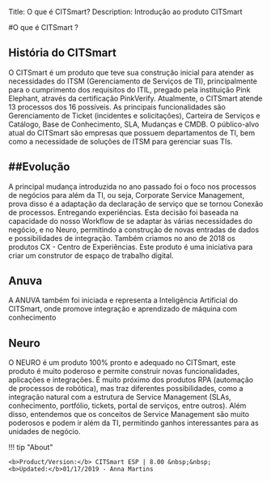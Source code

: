 Title: O que é CITSmart?
Description: Introdução ao produto CITSmart

#O que é CITSmart ?

História do CITSmart
--------------------

O CITSmart é um produto que teve sua construção inicial para atender as
necessidades do ITSM (Gerenciamento de Serviços de TI), principalmente para o
cumprimento dos requisitos do ITIL, pregado pela instituição Pink Elephant,
através da certificação PinkVerify. Atualmente, o CITSmart atende 13 processos
dos 16 possíveis. As principais funcionalidades são Gerenciamento de Ticket
(incidentes e solicitações), Carteira de Serviços e Catálogo, Base de
Conhecimento, SLA, Mudanças e CMDB. O público-alvo atual do CITSmart são
empresas que possuem departamentos de TI, bem como a necessidade de soluções de
ITSM para gerenciar suas TIs.

\#\#Evolução
------------

A principal mudança introduzida no ano passado foi o foco nos processos de
negócios para além da TI, ou seja, Corporate Service Management, prova disso é a
adaptação da declaração de serviço que se tornou Conexão de processos.
Entregando experiências. Esta decisão foi baseada na capacidade do nosso
Workflow de se adaptar às várias necessidades do negócio, e no Neuro, permitindo
a construção de novas entradas de dados e possibilidades de integração. Também
criamos no ano de 2018 os produtos CX - Centro de Experiências. Este produto é
uma iniciativa para criar um construtor de espaço de trabalho digital.

Anuva
-----

A ANUVA também foi iniciada e representa a Inteligência Artificial do CITSmart,
onde promove integração e aprendizado de máquina com conhecimento

Neuro
-----

O NEURO é um produto 100% pronto e adequado no CITSmart, este produto é muito
poderoso e permite construir novas funcionalidades, aplicações e integrações. É
muito próximo dos produtos RPA (automação de processos de robótica), mas traz
diferentes possibilidades, como a integração natural com a estrutura de Service
Management (SLAs, conhecimento, portfólio, tickets, portal de serviços, entre
outros). Além disso, entendemos que os conceitos de Service Management são muito
poderosos e podem ir além da TI, permitindo ganhos interessantes para as
unidades de negócio.

!!! tip "About"

    <b>Product/Version:</b> CITSmart ESP | 8.00 &nbsp;&nbsp;
    <b>Updated:</b>01/17/2019 - Anna Martins
